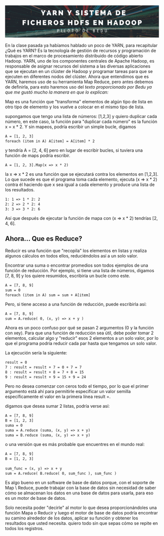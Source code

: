 <p align="center">
  <img src="fondo.png" />
</p>

En la clase pasada ya habíamos hablado un poco de YARN, para recapitular ¿Qué es YARN? Es la tecnología de gestión de recursos y programación de trabajos en el marco de procesamiento distribuido de código abierto Hadoop. YARN, uno de los componentes centrales de Apache Hadoop, es responsable de asignar recursos del sistema a las diversas aplicaciones que se ejecutan en un clúster de Hadoop y programar tareas para que se ejecuten en diferentes nodos del clúster.
Ahora que entendimos que es YARN, haremos uso de su herramienta Map Reduce, pero antes debemos de definirla, para esto haremos uso del *texto proporcionado por Bedu ya que me gustó mucho la manera en que lo explican:*

Map es una función que "transforma" elementos de algún tipo de lista en otro tipo de elemento y los vuelve a colocar en el mismo tipo de lista.

supongamos que tengo una lista de números: [1,2,3] y quiero duplicar cada número, en este caso, la función para "duplicar cada número" es la función x = x * 2. Y sin mapeos, podría escribir un simple bucle, digamos

``` 
A = [1, 2, 3]
foreach (item in A) A[item] = A[item] * 2
```

y tendría A = [2, 4, 6] pero en lugar de escribir bucles, si tuviera una función de maps podría escribir.

``` 
A = [1, 2, 3].Map(x => x * 2)
```

la x => x * 2 es una función que se ejecutará contra los elementos en [1,2,3]. Lo que sucede es que el programa toma cada elemento, ejecuta (x => x * 2) contra él haciendo que x sea igual a cada elemento y produce una lista de los resultados.

``` 
1: 1 => 1 * 2: 2
2: 2 => 2 * 2: 4
3: 3 => 3 * 2: 6
```

Así que después de ejecutar la función de mapa con (x => x * 2) tendrías [2, 4, 6].

## Ahora... Que es Reduce?

Reducir es una función que "recopila" los elementos en listas y realiza algunos cálculos en todos ellos, reduciéndolos así a un solo valor.

Encontrar una suma o encontrar promedios son todos ejemplos de una función de reducción. Por ejemplo, si tiene una lista de números, digamos [7, 8, 9] y los quiere resumidos, escribiría un bucle como este.

``` 
A = [7, 8, 9]
sum = 0
foreach (item in A) sum = sum + A[item]
```

Pero, si tiene acceso a una función de reducción, puede escribirla así:

```
A = [7, 8, 9]
sum = A.reduce( 0, (x, y) => x + y )
```

Ahora es un poco confuso por qué se pasan 2 argumentos (0 y la función con xey). Para que una función de reducción sea útil, debe poder tomar 2 elementos, calcular algo y "reducir" esos 2 elementos a un solo valor, por lo que el programa podría reducir cada par hasta que tengamos un solo valor.

La ejecución sería la siguiente:
``` 
result = 0
7 : result = result + 7 = 0 + 7 = 7
8 : result = result + 8 = 7 + 8 = 15
9 : result = result + 9 = 15 + 9 = 24
```

Pero no desea comenzar con ceros todo el tiempo, por lo que el primer argumento está ahí para permitirle especificar un valor semilla específicamente el valor en la primera línea result =.

digamos que desea sumar 2 listas, podría verse así:

```
A = [7, 8, 9]
B = [1, 2, 3]
suma = 0
suma = A.reduce (suma, (x, y) => x + y)
suma = B.reduce (suma, (x, y) => x + y)
```
o una versión que es más probable que encuentres en el mundo real:
```
A = [7, 8, 9]
B = [1, 2, 3]

sum_func = (x, y) => x + y
sum = A.reduce( B.reduce( 0, sum_func ), sum_func )
```

Es algo bueno en un software de base de datos porque, con el soporte de Map \ Reduce, puede trabajar con la base de datos sin necesidad de saber cómo se almacenan los datos en una base de datos para usarla, para eso es un motor de base de datos.

Solo necesita poder "decirle" al motor lo que desea proporcionándoles una función Mapa o Reducir y luego el motor de base de datos podría encontrar su camino alrededor de los datos, aplicar su función y obtener los resultados que usted necesita. quiero todo sin que sepas cómo se repite en todos los registros.
